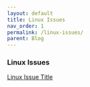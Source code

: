 ```yaml
---
layout: default
title: Linux Issues
nav_order: 1
permalink: /linux-issues/
parent: Blog
---
```


### Linux Issues

[Linux Issue Title](linux-issue-1.md)

